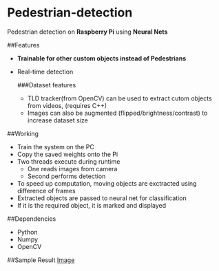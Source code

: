 # Pedestrian-detection

Pedestrian detection on **Raspberry Pi** using **Neural Nets**

##Features

- **Trainable for other custom objects instead of Pedestrians**
- Real-time detection 

  ###Dataset features
  - TLD tracker(from OpenCV) can be used to extract cutom objects from videos, (requires C++)
  - Images can also be augmented (flipped/brightness/contrast) to increase dataset size


##Working
- Train the system on the PC
- Copy the saved weights onto the Pi
- Two threads execute during runtime
    - One reads images from camera 
    - Second performs detection 
- To speed up computation, moving objects are exctracted using difference of frames
- Extracted objects are passed to neural net for classification
- If it is the required object, it is marked and displayed


##Dependencies

- Python
- Numpy
- OpenCV

##Sample Result
[Image](/Results/result.png)

